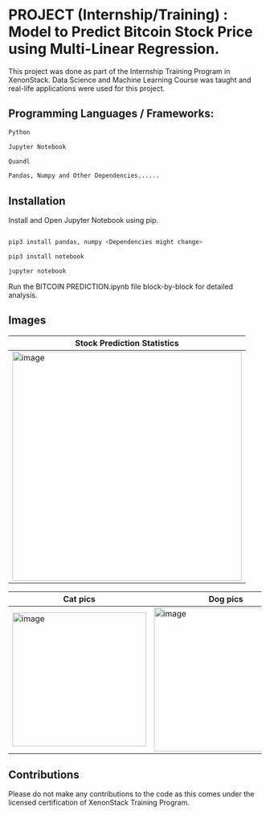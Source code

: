# PROJECT (Internship/Training) : Model to Predict Bitcoin Stock Price using Multi-Linear Regression.

This project was done as part of the Internship Training Program in XenonStack. Data Science and Machine Learning Course was taught and real-life applications were used for this project.

## Programming Languages / Frameworks:

``` bash
Python

Jupyter Notebook

Quandl

Pandas, Numpy and Other Dependencies......

```

## Installation

Install and Open Jupyter Notebook using pip.

``` bash

pip3 install pandas, numpy <Dependencies might change>

pip3 install notebook

jupyter notebook
```
Run the BITCOIN PREDICTION.ipynb file block-by-block for detailed analysis.

## Images

| Stock Prediction Statistics |
| ----------------------      |
| <img width="456" alt="image" src="https://github.com/jyothi-koushik-1998/xenonstack-dataScience-internship/assets/47804397/62e452af-5206-4ff6-86a1-a35d01a3c863"> |

| Cat pics               | Dog pics               |
| ---------------------- | ---------------------- |
| <img width="266" alt="image" src="https://github.com/jyothi-koushik-1998/xenonstack-dataScience-internship/assets/47804397/49b16bde-bf07-4909-9e79-f025d8791931"> | <img width="286" alt="image" src="https://github.com/jyothi-koushik-1998/xenonstack-dataScience-internship/assets/47804397/d712e57a-8fee-4908-9682-7f07fd752db1"> |

## Contributions

Please do not make any contributions to the code as this comes under the licensed certification of XenonStack Training Program.
